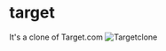 # target
It's a clone of Target.com
![Targetclone](https://user-images.githubusercontent.com/86410106/143928012-c66d0c3c-1f94-4894-b1f0-2326be4f3087.png)
